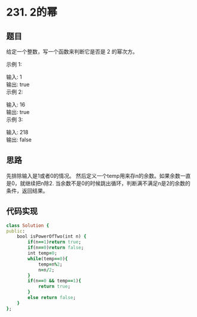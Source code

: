 # 231. 2的幂
## 题目

给定一个整数，写一个函数来判断它是否是 2 的幂次方。  

示例 1:  

输入: 1  
输出: true  
示例 2:  

输入: 16  
输出: true  
示例 3:  

输入: 218  
输出: false  
## 思路
先排除输入是1或者0的情况。
然后定义一个temp用来存n的余数。如果余数一直是0，就继续把n除2.
当余数不是0的时候跳出循环，判断满不满足n是2的余数的条件，返回结果。
## 代码实现
```ruby
class Solution {
public:
    bool isPowerOfTwo(int n) {
        if(n==1)return true;
        if(n==0)return false;
        int temp=0;
        while(temp==0){
            temp=n%2;
            n=n/2;
        }
        if(n==0 && temp==1){
            return true;
        }
        else return false;
    }
};
```
